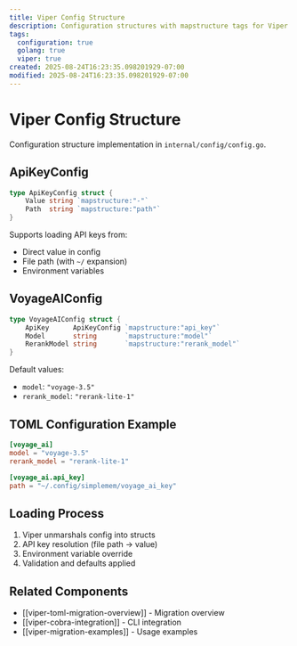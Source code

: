 ```yaml
---
title: Viper Config Structure
description: Configuration structures with mapstructure tags for Viper
tags:
  configuration: true
  golang: true
  viper: true
created: 2025-08-24T16:23:35.098201929-07:00
modified: 2025-08-24T16:23:35.098201929-07:00
---
```


# Viper Config Structure

Configuration structure implementation in `internal/config/config.go`.

## ApiKeyConfig
```go
type ApiKeyConfig struct {
    Value string `mapstructure:"-"`
    Path  string `mapstructure:"path"`
}
```

Supports loading API keys from:
- Direct value in config
- File path (with `~/` expansion)
- Environment variables

## VoyageAIConfig
```go
type VoyageAIConfig struct {
    ApiKey      ApiKeyConfig `mapstructure:"api_key"`
    Model       string       `mapstructure:"model"`
    RerankModel string       `mapstructure:"rerank_model"`
}
```

Default values:
- `model`: `"voyage-3.5"`
- `rerank_model`: `"rerank-lite-1"`

## TOML Configuration Example
```toml
[voyage_ai]
model = "voyage-3.5"
rerank_model = "rerank-lite-1"

[voyage_ai.api_key]
path = "~/.config/simplemem/voyage_ai_key"
```

## Loading Process
1. Viper unmarshals config into structs
2. API key resolution (file path → value)
3. Environment variable override
4. Validation and defaults applied

## Related Components
- [[viper-toml-migration-overview]] - Migration overview
- [[viper-cobra-integration]] - CLI integration
- [[viper-migration-examples]] - Usage examples
